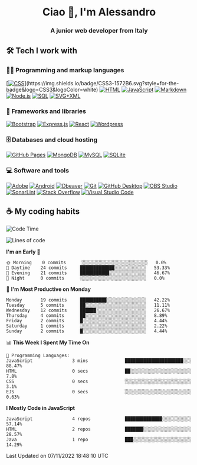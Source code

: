 <h1 align="center">Ciao 👋, I'm Alessandro</h1>
<h3 align="center">A junior web developer from Italy</h3>

## 🛠️ Tech I work with

### 👨‍💻 Programming and markup languages

<p>
    [<a href=""><img alt="CSS" src="https://img.shields.io/badge/CSS-1572B6.svg?logo=css3&logoColor=white"></a>](https://img.shields.io/badge/CSS3-1572B6.svg?style=for-the-badge&logo=CSS3&logoColor=white)
    <a href=""><img alt="HTML" src="https://img.shields.io/badge/HTML-E34F26.svg?logo=html5&logoColor=white"></a>
    <a href=""><img alt="JavaScript" src="https://img.shields.io/badge/JavaScript-F7DF1E.svg?logo=javascript&logoColor=black"></a>
    <a href=""><img alt="Markdown" src="https://img.shields.io/badge/Markdown-000000.svg?logo=markdown&logoColor=white"></a>
    <a href=""><img alt="Node.js" src="https://img.shields.io/badge/Node.js-43853D.svg?logo=node.js&logoColor=white"></a>
    <a href=""><img alt="SQL" src="https://custom-icon-badges.demolab.com/badge/SQL-025E8C.svg?logo=database&logoColor=white"></a>
    <a href=""><img alt="SVG+XML" src="https://img.shields.io/badge/SVG%2BXML-e0982c.svg?logo=svg&logoColor=white"></a>
</p>

### 🧰 Frameworks and libraries

<p>
    <a href="#"><img alt="Bootstrap" src="https://img.shields.io/badge/Bootstrap-7952B3.svg?logo=bootstrap&logoColor=white"></a>
    <a href="#"><img alt="Express.js" src="https://img.shields.io/badge/Express.js-404d59.svg?logo=express&logoColor=white"></a>
    <a href="#"><img alt="React" src="https://img.shields.io/badge/React-20232a.svg?logo=react&logoColor=%2361DAFB"></a>
    <a href="#"><img alt="Wordpress" src="https://img.shields.io/badge/Wordpress-21759B?logo=wordpress&logoColor=white"></a>
</p>

### 🗄️ Databases and cloud hosting

<p>
    <a href="#"><img alt="GitHub Pages" src="https://img.shields.io/badge/GitHub%20Pages-327FC7.svg?logo=github&logoColor=white"></a>
    <a href="#"><img alt="MongoDB" src ="https://img.shields.io/badge/MongoDB-4ea94b.svg?logo=mongodb&logoColor=white"></a>
    <a href="#"><img alt="MySQL" src="https://img.shields.io/badge/MySQL-00f.svg?logo=mysql&logoColor=white"></a>
    <a href="#"><img alt="SQLite" src ="https://img.shields.io/badge/SQLite-07405e.svg?logo=sqlite&logoColor=white"></a>
</p>

### 💻 Software and tools

<p>
    <a href="#"><img alt="Adobe" src="https://img.shields.io/badge/Adobe-FF0000.svg?logo=adobe&logoColor=white"></a>
    <a href="#"><img alt="Android" src="https://img.shields.io/badge/Android-3DDC84?logo=android&logoColor=white"></a>
    <a href="#"><img alt="Dbeaver" src="https://custom-icon-badges.demolab.com/badge/-Dbeaver-372923?logo=dbeaver-mono&logoColor=white"></a>
    <a href="#"><img alt="Git" src="https://img.shields.io/badge/Git-F05033.svg?logo=git&logoColor=white"></a>
    <a href="#"><img alt="GitHub Desktop" src="https://img.shields.io/badge/GitHub%20Desktop-8034A9.svg?logo=github&logoColor=white"></a>
    <a href="#"><img alt="OBS Studio" src="https://img.shields.io/badge/-OBS-302E31?logo=obs-studio&logoColor=white"></a>
    <a href="#"><img alt="SonarLint" src="https://img.shields.io/badge/-SonarLint-CB2029?logo=sonarlint&logoColor=white"></a>
    <a href="#"><img alt="Stack Overflow" src="https://img.shields.io/badge/-Stack%20Overflow-FE7A16?logo=stack-overflow&logoColor=white"></a>
    <a href="#"><img alt="Visual Studio Code" src="https://img.shields.io/badge/Visual%20Studio%20Code-0078d7.svg?logo=visual-studio-code&logoColor=white"></a>
</p>

## ☕ My coding habits

<!--START_SECTION:waka-->
![Code Time](http://img.shields.io/badge/Code%20Time-151%20hrs%2020%20mins-blue)

![Lines of code](https://img.shields.io/badge/From%20Hello%20World%20I%27ve%20Written-67%20Thousand%20lines%20of%20code-blue)

**I'm an Early 🐤** 

```text
🌞 Morning    0 commits      ░░░░░░░░░░░░░░░░░░░░░░░░░   0.0% 
🌆 Daytime    24 commits     █████████████░░░░░░░░░░░░   53.33% 
🌃 Evening    21 commits     ███████████░░░░░░░░░░░░░░   46.67% 
🌙 Night      0 commits      ░░░░░░░░░░░░░░░░░░░░░░░░░   0.0%

```
📅 **I'm Most Productive on Monday** 

```text
Monday       19 commits     ██████████░░░░░░░░░░░░░░░   42.22% 
Tuesday      5 commits      ██░░░░░░░░░░░░░░░░░░░░░░░   11.11% 
Wednesday    12 commits     ██████░░░░░░░░░░░░░░░░░░░   26.67% 
Thursday     4 commits      ██░░░░░░░░░░░░░░░░░░░░░░░   8.89% 
Friday       2 commits      █░░░░░░░░░░░░░░░░░░░░░░░░   4.44% 
Saturday     1 commits      ░░░░░░░░░░░░░░░░░░░░░░░░░   2.22% 
Sunday       2 commits      █░░░░░░░░░░░░░░░░░░░░░░░░   4.44%

```


📊 **This Week I Spent My Time On** 

```text
💬 Programming Languages: 
JavaScript               3 mins              ██████████████████████░░░   88.47% 
HTML                     0 secs              ██░░░░░░░░░░░░░░░░░░░░░░░   7.8% 
CSS                      0 secs              ░░░░░░░░░░░░░░░░░░░░░░░░░   3.1% 
EJS                      0 secs              ░░░░░░░░░░░░░░░░░░░░░░░░░   0.63%

```

**I Mostly Code in JavaScript** 

```text
JavaScript               4 repos             ██████████████░░░░░░░░░░░   57.14% 
HTML                     2 repos             ███████░░░░░░░░░░░░░░░░░░   28.57% 
Java                     1 repo              ███░░░░░░░░░░░░░░░░░░░░░░   14.29%

```



 Last Updated on 07/11/2022 18:48:10 UTC
<!--END_SECTION:waka-->
